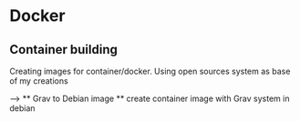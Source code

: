 # Docker

## Container building ## 

Creating images for container/docker. Using open sources system as base of my creations


--> ** Grav to Debian image ** create container image with Grav system in debian
